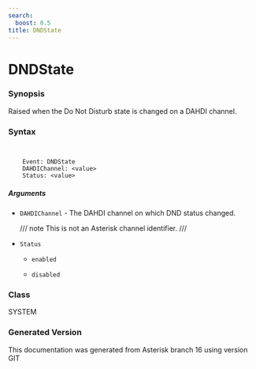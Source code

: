 ```yaml
---
search:
  boost: 0.5
title: DNDState
---
```


# DNDState

### Synopsis

Raised when the Do Not Disturb state is changed on a DAHDI channel.

### Syntax


```


    Event: DNDState
    DAHDIChannel: <value>
    Status: <value>

```
##### Arguments


* `DAHDIChannel` - The DAHDI channel on which DND status changed.<br>

    /// note
This is not an Asterisk channel identifier.
///


* `Status`

    * `enabled`

    * `disabled`

### Class

SYSTEM

### Generated Version

This documentation was generated from Asterisk branch 16 using version GIT 